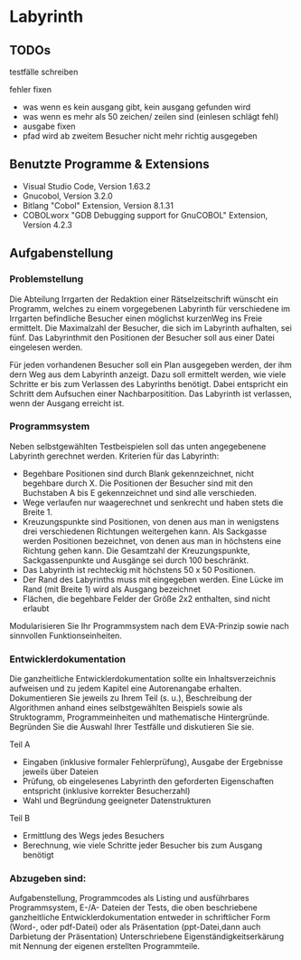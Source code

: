 # Labyrinth

## TODOs

testfälle schreiben

fehler fixen
- was wenn es kein ausgang gibt, kein ausgang gefunden wird
- was wenn es mehr als 50 zeichen/ zeilen sind (einlesen schlägt fehl)
- ausgabe fixen
- pfad wird ab zweitem Besucher nicht mehr richtig ausgegeben


## Benutzte Programme & Extensions
- Visual Studio Code, Version 1.63.2
- Gnucobol, Version 3.2.0
- Bitlang "Cobol" Extension, Version 8.1.31
- COBOLworx "GDB Debugging support for GnuCOBOL" Extension, Version 4.2.3


## Aufgabenstellung

### Problemstellung

Die Abteilung Irrgarten der Redaktion einer Rätselzeitschrift wünscht ein Programm,
welches zu einem vorgegebenen Labyrinth für verschiedene im Irrgarten befindliche
Besucher einen möglichst kurzenWeg ins Freie ermittelt. Die Maximalzahl der Besucher, die sich im Labyrinth aufhalten, sei fünf. Das Labyrinthmit den Positionen der Besucher soll aus einer Datei eingelesen werden.

Für jeden vorhandenen Besucher soll ein Plan ausgegeben werden, der ihm dern Weg aus dem Labyrinth anzeigt. Dazu soll ermittelt werden, wie viele Schritte er bis zum Verlassen des Labyrinths benötigt. Dabei entspricht ein Schritt dem Aufsuchen einer Nachbarpositition. Das Labyrinth ist verlassen, wenn der Ausgang erreicht ist.

### Programmsystem

Neben selbstgewählten Testbeispielen soll das unten angegebenene Labyrinth gerechnet
werden.
Kriterien für das Labyrinth:
- Begehbare Positionen sind durch Blank gekennzeichnet, nicht begehbare durch X.
Die Positionen der Besucher sind mit den Buchstaben A bis E gekennzeichnet und
sind alle verschieden.
- Wege verlaufen nur waagerechnet und senkrecht und haben stets die Breite 1.
- Kreuzungspunkte sind Positionen, von denen aus man in wenigstens drei
verschiedenen Richtungen weitergehen kann. Als Sackgasse werden Positionen
bezeichnet, von denen aus man in höchstens eine Richtung gehen kann. Die
Gesamtzahl der Kreuzungspunkte, Sackgassenpunkte und Ausgänge sei durch
100 beschränkt.
- Das Labyrinth ist rechteckig mit höchstens 50 x 50 Positionen.
- Der Rand des Labyrinths muss mit eingegeben werden.
Eine Lücke im Rand (mit Breite 1) wird als Ausgang bezeichnet
- Flächen, die begehbare Felder der Größe 2x2 enthalten, sind nicht erlaubt

Modularisieren Sie Ihr Programmsystem nach dem EVA-Prinzip sowie nach sinnvollen
Funktionseinheiten.

### Entwicklerdokumentation

Die ganzheitliche Entwicklerdokumentation sollte ein Inhaltsverzeichnis aufweisen und zu
jedem Kapitel eine Autorenangabe erhalten.
Dokumentieren Sie jeweils zu Ihrem Teil (s. u.), Beschreibung der Algorithmen anhand
eines selbstgewählten Beispiels sowie als Struktogramm, Programmeinheiten und
mathematische Hintergründe.
Begründen Sie die Auswahl Ihrer Testfälle und diskutieren Sie sie.

Teil A
- Eingaben (inklusive formaler Fehlerprüfung), Ausgabe der Ergebnisse jeweils über
Dateien
- Prüfung, ob eingelesenes Labyrinth den geforderten Eigenschaften entspricht
(inklusive korrekter Besucherzahl)
- Wahl und Begründung geeigneter Datenstrukturen

Teil B
- Ermittlung des Wegs jedes Besuchers
- Berechnung, wie viele Schritte jeder Besucher bis zum Ausgang benötigt

### Abzugeben sind:

Aufgabenstellung, Programmcodes als Listing und ausführbares Programmsystem, E-/A-
Dateien der Tests, die oben beschriebene ganzheitliche Entwicklerdokumentation
entweder in schriftlicher Form (Word-, oder pdf-Datei) oder als Präsentation (ppt-Datei,dann auch Darbietung der Präsentation) Unterschriebene Eigenständigkeitserkärung mit Nennung der eigenen erstellten
Programmteile.
